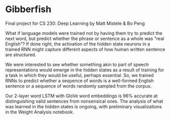 # Gibberfish
Final project for CS 230: Deep Learning by Matt Mistele & Bo Peng

What if language models were trained not by having them try to predict the next word, but predict whether the phrase or sentence as a whole was "real English"? If done right, the activation of the hidden state neurons in a trained RNN might capture different aspects of how human written sentence are structured. 

We were interested to see whether something akin to part of speech representations would emerge in the hidden states as a result of training for a task in which they would be useful, perhaps essential. So, we trained RNNs to predict whether a sequence of words is a well-formed English sentence or a sequence of words randomly sampled from the corpus. 

Our 2-layer word LSTM with GloVe word embeddings is 96% accurate at distinguishing valid sentences from nonsensical ones. The analysis of what was learned in the hidden states is ongoing, with preliminary visualizations in the Weight Analysis notebook.
